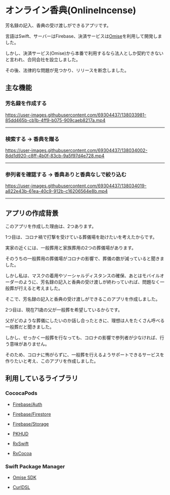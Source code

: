 # オンライン香典(OnlineIncense)
芳名録の記入、香典の受け渡しができるアプリです。

言語はSwift、サーバーはFirebase、決済サービスは[Omise](https://www.omise.co/)を利用して開発しました。

しかし、決済サービス(Omise)から本番で利用するなら法人としか契約できないと言われ、合同会社を設立しました。

その後、法律的な問題が見つかり、リリースを断念しました。

## 主な機能

### 芳名録を作成する

https://user-images.githubusercontent.com/69304437/138033981-85dd465b-cb1b-4ff9-b075-909caeb8217a.mp4

---

### 検索する → 香典を贈る

https://user-images.githubusercontent.com/69304437/138034002-8dd1d920-c8ff-4b0f-83cb-9a5f97d4e728.mp4

---

### 参列者を確認する → 香典ありと香典なしで絞り込む

https://user-images.githubusercontent.com/69304437/138034019-a822e43b-61ea-40c9-912b-c16206564e8b.mp4

---

## アプリの作成背景
このアプリを作成した理由は、2つあります。


1つ目は、コロナ禍で打撃を受けている葬儀場を助けたいを考えたからです。

実家の近くには、一般葬用と家族葬用の2つの葬儀場があります。

そのうちの一般葬用の葬儀場がコロナの影響で、葬儀の数が減っていると聞きました。

しかし私は、マスクの着用やソーシャルディスタンスの確保、あとはモバイルオーダーのように、芳名録の記入と香典の受け渡しが終わっていれば、問題なく一般葬が行えると考えました。

そこで、芳名録の記入と香典の受け渡しができるこのアプリを作成しました。

2つ目は、現在71歳の父が一般葬を希望しているからです。

父がどのような葬儀にしたいのか話し合ったときに、理想は人をたくさん呼べる一般葬だと聞きました。

しかし、せっかく一般葬を行なっても、コロナの影響で参列者が少なければ、行う意味がありません。

そのため、コロナに怖がらずに、一般葬を行えるようサポートできるサービスを作りたいと考え、このアプリを作成しました。

## 利用しているライブラリ

### CococaPods
- [Firebase/Auth](https://github.com/firebase/firebase-ios-sdk)

- [Firebase/Firestore](https://github.com/firebase/firebase-ios-sdk)

- [Firebase/Storage](https://github.com/firebase/firebase-ios-sdk)

- [PKHUD](https://github.com/pkluz/PKHUD)

- [RxSwift](https://github.com/ReactiveX/RxSwift)

- [RxCocoa](https://github.com/ReactiveX/RxSwift)

### Swift Package Manager

- [Omise SDK](https://github.com/omise/omise-ios.git)

- [CurlDSL](https://github.com/zonble/CurlDSL)
